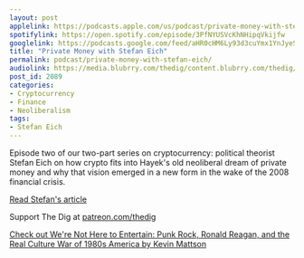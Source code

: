 ```yaml
---
layout: post
applelink: https://podcasts.apple.com/us/podcast/private-money-with-stefan-eich/id1043245989?i=1000545840842
spotifylink: https://open.spotify.com/episode/3PfNYUSVcKhNHipqVkijfw
googlelink: https://podcasts.google.com/feed/aHR0cHM6Ly93d3cuYmx1YnJyeS5jb20vZmVlZHMvdGhlZGlnLnhtbA/episode/aHR0cHM6Ly93d3cudGhlZGlncmFkaW8uY29tLz9wPTIwODk?sa=X&ved=0CAUQkfYCahcKEwi44f7r1b-AAxUAAAAAHQAAAAAQNg
title: "Private Money with Stefan Eich"
permalink: podcast/private-money-with-stefan-eich/
audiolink: https://media.blubrry.com/thedig/content.blubrry.com/thedig/The_Dig-EP_337-Eich.mp3
post_id: 2089
categories: 
- Cryptocurrency
- Finance
- Neoliberalism
tags: 
- Stefan Eich
---
```


Episode two of our two-part series on cryptocurrency: political theorist Stefan Eich on how crypto fits into Hayek's old neoliberal dream of private money and why that vision emerged in a new form in the wake of the 2008 financial crisis. 

[Read Stefan's article](https://static1.squarespace.com/static/5ae8a7b625bf02c0b85aec02/t/5c923c13eef1a1ce843836ff/1553087508427/Stefan+Eich%2C+Old+Utopias%2C+New+Tax+Havens+%282019%29.pdf )

Support The Dig at [patreon.com/thedig](http://www.patreon.com/TheDig) 

[Check out We're Not Here to Entertain: Punk Rock, Ronald Reagan, and the Real Culture War of 1980s America by Kevin Mattson](https://www.global.oup.com/academic/product/were-not-here-to-entertain-9780190908232)
